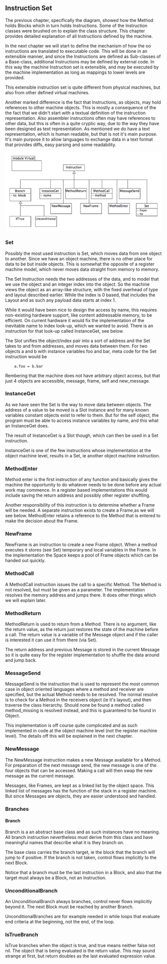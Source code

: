 ## Instruction Set

The previous chapter, specifically the diagram, showed how the Method holds Blocks which in turn
holds Instructions. Some of the Instruction classes were brushed on to explain the class structure.
This chapter provides detailed explanation of all Instructions defined by the machine.

In the next chapter we will start to define the mechanism of how the oo instructions are translated
to executable code. This will be done in an extensible manner, and since the Instructions are
defined as Sub-classes of a Base-class, additional Instructions may be defined by external code.
In this way the machine Instruction set is extensible, and may be executed by the machine
implementation as long as mappings to lower levels are provided.

This extensible instruction set is quite different from physical machines,
but also from other defined virtual machines.

Another marked difference is the fact that Instructions, as objects, may hold references to
other machine objects. This is mostly a consequence of the the fact that we didn't start with
a textual definition of the instruction representation. Also assembler instructions often may
have references to other data, but this is often in a quite cryptic way, due to the way they
have been designed as text representation. As mentioned we do have a text representation,
which is human readable, but that is not it's main purpose. It's main purpose it to allow
languages to exchange data in a text format that provides diffs, easy parsing and some readability.

![Instruction Diagram](../diagrams/instructions.png)


### Set

Possibly the most used instruction is Set, which moves data from one object to another.
Since we have an object machine, there is no other place for data to be but inside objects.
This is somewhat the opposite of a register machine model, which never moves data straight
from memory to memory.

The Set Instruction needs the two addresses of the data, and to model that we use the object
and an integer index into the object.
So the machine views the object as an array-like structure, with the
fixed overhead of type and layout described earlier. While the index is 0 based, that includes
the Layout and as such any payload data starts at index 1.

While it would have been nice to design the access by name, this requires non-existing hardware
support, like content addressable memory, to be efficient. On current hardware it would fix
the implementation of the inevitable name to index look-up, which we wanted to avoid.
There is an instruction for that look-up called InstanceGet, see below.

The Slot unifies the object/index pair into a sort of address and the Set takes to and
from addresses, and moves data between them. For two objects a and b with instance variables
foo and bar, meta code for the Set instruction would be

```
    a.foo = b.bar
```

Rembering that the machine does not have arbitrary object access, but that just 4 objects
are accessible, message, frame, self and new_message.

### InstanceGet

As we have seen the Set is the way to move data between objects. The address of a value to be
moved is a Slot instance and for many known variables constant objects exist to refer to them.
But for the self object, the program must be able to access instance variables by name, and this
what an InstanceGet does.

The result of InstanceGet is a Slot though, which can then be used in a Set instruction.

InstanceGet is one of the few instructions whose implementation at the object machine level,
results in a Set, ie another object machine instruction.

### MethodEnter

Method enter is the first instruction of any function and basically gives the machine the
opportunity to do whatever needs to be done before any actual work may commence. In a register
based implementations this would include saving the return address and possibly other
register shuffling.

Another responsibility of this instruction is to determine whether a Frame will be needed.
A separate instruction exists to create a Frame,as we will see below.
MethodEnter retains a reference to the Method that is entered to make the decision about the Frame.

### NewFrame

NewFrame is an instruction to create a new Frame object. When a method executes it
stores (see Set) temporary and local variables in the Frame.
In the implementation the Space keeps a pool of Frame objects which can be handed out quickly.

### MethodCall

A MethodCall instruction issues the call to a specific Method. The Method is not resolved,
but must be given as a parameter. The implementation resolves the memory address and jumps there.
It does other things which we will explain later.

### MethodReturn

MethodReturn is used to return from a Method. There is no argument, like the return value,
as the return just restores the state of the machine before a call. The return value is a
variable of the Message object and if the caller is interested it can use it from there (via Set).

The return address and previous Message is stored in the current Message so it is quite
easy for the register implementation to shuffle the data around and jump back.

### MessageSend

MessageSend is the instruction that is used to represent the most common case in
object oriented languages where a method and receiver are specified, but the actual
Method needs to be resolved. The normal resolve is to check for a Method in the
receivers object (ie it's layout), and then traverse the class hierarchy.
Should none be found a method called method_missing is resolved instead,
and this is guaranteed to be found in Object.

This implementation is off course quite complicated and as such implemented in code at
the object machine level (not the register machine level). The details off this will
be explained in the next chapter.

### NewMessage

The NewMessage instruction makes a new Message available for a Method. For preparation of the
next message send, the new message is one of the four objects that can be accessed.
Making a call will then swap the new message as the current message.

Messages, like Frames, are kept as a linked list by the object space. This linked list of
messages has the function of the stack in a register machine. But since Messages are objects,
they are easier understood and handled.

### Branches

#### Branch

Branch is a an abstract base class and as such instances have no meaning. All branch instruction
nevertheless must derive from this class and have meaningful names that
describe what it is they branch on.

The base class carries the branch target, ie the block that the branch will jump to if positive.
If the branch is not taken, control flows implicitly to the next Block.

Notice that a branch must be the last instruction in a Block, and also that the target
must always be a Block, not an Instruction.

### UnconditionalBranch

An UnconditionalBranch always branches, control never flows implicitly beyond it.
The next Block must be reached by another Branch.

UnconditionalBranches are for example needed in while loops that evaluate end criteria
at the beginning, not the end, of the loop.

### IsTrueBranch

IsTrue branches when the object is true, and true means neither false not nil.
The object that is being evaluated is the return value. This may sound strange at first,
but return doubles as the last evaluated expression value.
